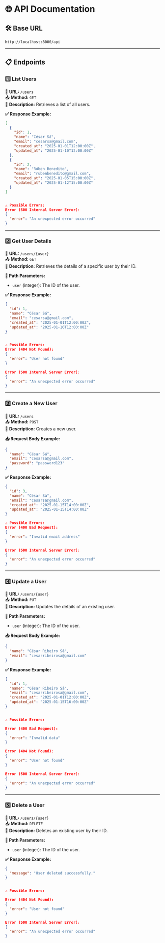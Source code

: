 # 🌐 API Documentation

## 🛠️ Base URL
```
http://localhost:8000/api
```

---

## 📋 Endpoints

### 1️⃣ List Users
🔗 **URL:** `/users`  
📤 **Method:** `GET`  
📝 **Description:** Retrieves a list of all users.  

**✅ Response Example:**
```json
[
  {
    "id": 1,
    "name": "César Sá",
    "email": "cesarsa@gmail.com",
    "created_at": "2025-01-01T12:00:00Z",
    "updated_at": "2025-01-10T12:00:00Z"
  },
  {
    "id": 2,
    "name": "Rúben Benedito",
    "email": "rubenbenedito@gmail.com",
    "created_at": "2025-01-05T15:00:00Z",
    "updated_at": "2025-01-12T15:00:00Z"
  }
]


⚠️ Possible Errors:
Error (500 Internal Server Error):
{
  "error": "An unexpected error occurred"
}

```

---

### 2️⃣ Get User Details
🔗 **URL:** `/users/{user}`  
📤 **Method:** `GET`  
📝 **Description:** Retrieves the details of a specific user by their ID.  

**🔢 Path Parameters:**
- `user` (integer): The ID of the user.

**✅ Response Example:**
```json
{
  "id": 1,
  "name": "César Sá",
  "email": "cesarsa@gmail.com",
  "created_at": "2025-01-01T12:00:00Z",
  "updated_at": "2025-01-10T12:00:00Z"
}


⚠️ Possible Errors:
Error (404 Not Found):
{
  "error": "User not found"
}

Error (500 Internal Server Error):
{
  "error": "An unexpected error occurred"
}


```

---

### 3️⃣ Create a New User
🔗 **URL:** `/users`  
📤 **Method:** `POST`  
📝 **Description:** Creates a new user.  

**📥 Request Body Example:**
```json
{
  "name": "César Sá",
  "email": "cesarsa@gmail.com",
  "password": "password123"
}
```

**✅ Response Example:**
```json
{
  "id": 3,
  "name": "César Sá",
  "email": "cesarsa@gmail.com",
  "created_at": "2025-01-15T14:00:00Z",
  "updated_at": "2025-01-15T14:00:00Z"
}

⚠️ Possible Errors:
Error (400 Bad Request):
{
  "error": "Invalid email address"
}

Error (500 Internal Server Error):
{
  "error": "An unexpected error occurred"
}
```

---

### 4️⃣ Update a User
🔗 **URL:** `/users/{user}`  
📤 **Method:** `PUT`  
📝 **Description:** Updates the details of an existing user.  

**🔢 Path Parameters:**
- `user` (integer): The ID of the user.

**📥 Request Body Example:**
```json
{
  "name": "César Ribeiro Sá",
  "email": "cesarribeirosa@gmail.com"
}
```

**✅ Response Example:**
```json
{
  "id": 1,
  "name": "César Ribeiro Sá",
  "email": "cesarribeirosa@gmail.com",
  "created_at": "2025-01-01T12:00:00Z",
  "updated_at": "2025-01-15T16:00:00Z"
}


⚠️ Possible Errors:

Error (400 Bad Request):
{
  "error": "Invalid data"
}

Error (404 Not Found):
{
  "error": "User not found"
}

Error (500 Internal Server Error):
{
  "error": "An unexpected error occurred"
}

```

---

### 5️⃣ Delete a User
🔗 **URL:** `/users/{user}`  
📤 **Method:** `DELETE`  
📝 **Description:** Deletes an existing user by their ID.  

**🔢 Path Parameters:**
- `user` (integer): The ID of the user.

**✅ Response Example:**
```json
{
  "message": "User deleted successfully."
}


⚠️ Possible Errors:

Error (404 Not Found):
{
  "error": "User not found"
}

Error (500 Internal Server Error):
{
  "error": "An unexpected error occurred"
}
